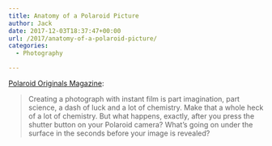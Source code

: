 ```yaml
---
title: Anatomy of a Polaroid Picture
author: Jack
date: 2017-12-03T18:37:47+00:00
url: /2017/anatomy-of-a-polaroid-picture/
categories:
  - Photography

---
```

[Polaroid Originals Magazine][1]:

> Creating a photograph with instant film is part imagination, part science, a dash of luck and a lot of chemistry. Make that a whole heck of a lot of chemistry. But what happens, exactly, after you press the shutter button on your Polaroid camera? What’s going on under the surface in the seconds before your image is revealed?

 [1]: https://magazine.polaroidoriginals.com/behind-the-magic-of-polaroid/